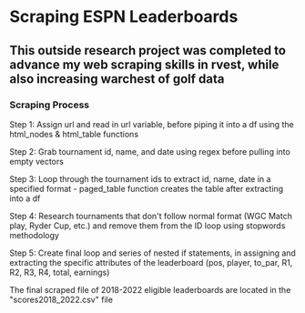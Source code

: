 # Scraping ESPN Leaderboards

## This outside research project was completed to advance my web scraping skills in rvest, while also increasing warchest of golf data

### Scraping Process

Step 1: Assign url and read in url variable, before piping it into a df using the html_nodes & html_table functions

Step 2: Grab tournament id, name, and date using regex before pulling into empty vectors

Step 3: Loop through the tournament ids to extract id, name, date in a specified format - paged_table function creates the table after extracting into a df

Step 4: Research tournaments that don't follow normal format (WGC Match play, Ryder Cup, etc.) and remove them from the ID loop using stopwords methodology

Step 5: Create final loop and series of nested if statements, in assigning and extracting the specific attributes of the leaderboard (pos, player, to_par, R1, R2, R3, R4, total, earnings)

The final scraped file of 2018-2022 eligible leaderboards are located in the "scores2018_2022.csv" file


